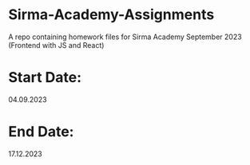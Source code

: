 # Sirma-Academy-Assignments
A repo containing homework files for Sirma Academy September 2023 (Frontend with JS and React)

# Start Date:
  04.09.2023

# End Date:
  17.12.2023
